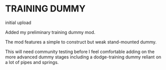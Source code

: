 # TRAINING DUMMY
initial upload

Added my preliminary training dummy mod.

The mod features a simple to construct but weak stand-mounted dummy.

This will need community testing before I feel comfortable adding on the more advanced dummy stages including a dodge-training dummy reliant on a lot of pipes and springs.
